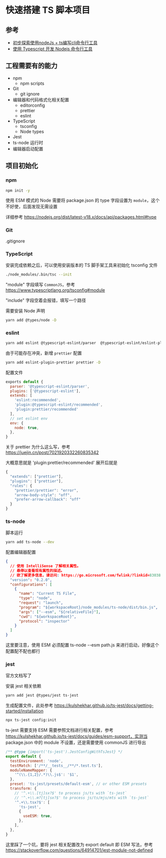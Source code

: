 # 快速搭建 TS 脚本项目

## 参考

- [初步探索使用nodeJs + ts编写cli命令行工具](https://juejin.cn/post/7081466655150178340)
- [使用 Typescript 开发 Nodejs 命令行工具](http://aining.online/2020/11/07/nodejs-cli-with-typescript/)

## 工程需要有的能力

- npm
  - npm scripts
- Git
  - git ignore
- 编辑器和代码格式化相关配置
  - editorconfig
  - prettier
  - eslint
- TypeScript
  - tsconfig
  - Node types
- Jest
- ts-node 运行时
- 编辑器启动配置

## 项目初始化

### npm

```sh
npm init -y
```

使用 ESM 模式的 Node 需要将 package.json 的 type 字段设置为 `module`，这个不好使，后面发现无需设置

详细参考 https://nodejs.org/dist/latest-v18.x/docs/api/packages.html#type

### Git

.gitignore

### TypeScript

安装完成依赖之后，可以使用安装版本的 TS 脚手架工具来初始化 tsconfig 文件

```sh
./node_modules/.bin/tsc --init
```

"module" 字段填写 `CommonJS`，参考 https://www.typescriptlang.org/tsconfig#module

"include" 字段空着会报错，填写一个路径

需要安装 Node 声明

```sh
yarn add @types/node -D
```

### eslint

```sh
yarn add eslint @typescript-eslint/parser  @typescript-eslint/eslint-plugin
```

由于可能存在冲突，新增 `prettier` 配置

```sh
yarn add eslint-plugin-prettier prettier -D
```

配置文件

```js
exports default {
  parser: '@typescript-eslint/parser',
  plugins: ['@typescript-eslint'],
  extends: [
    'eslint:recommended',
    'plugin:@typescript-eslint/recommended',
    'plugin:prettier/recommended'
  ],
  // set eslint env
  env: {
    node: true,
  },
}
```

关于 prettier 为什么这么写，参考 https://juejin.cn/post/7021920332260835342

大概意思就是 'plugin:prettier/recommended' 展开后就是

```js
{
  "extends": ["prettier"],
  "plugins": ["prettier"],
  "rules": {
    "prettier/prettier": "error",
    "arrow-body-style": "off",
    "prefer-arrow-callback": "off"
  }
}
```

### ts-node

脚本运行

```sh
yarn add ts-node --dev
```

配置编辑器配置

```json
{
  // 使用 IntelliSense 了解相关属性。
  // 悬停以查看现有属性的描述。
  // 欲了解更多信息，请访问: https://go.microsoft.com/fwlink/?linkid=830387
  "version": "0.2.0",
  "configurations": [
    {
      "name": "Current TS File",
      "type": "node",
      "request": "launch",
      "program": "${workspaceRoot}/node_modules/ts-node/dist/bin.js",
      "args": ["--esm", "${relativeFile}"],
      "cwd": "${workspaceRoot}",
      "protocol": "inspector"
    }
  ]
}
```

这里要注意，使用 ESM 必须配置 ts-node --esm path.js 来进行启动，好像这个配置配不配也都行

### jest

官方文档写了

安装 jest 相关依赖

```sh
yarn add jest @types/jest ts-jest
```

生成配置文件，此处参考 https://kulshekhar.github.io/ts-jest/docs/getting-started/installation

```sh
npx ts-jest config:init
```

ts-jest 需要支持 ESM 需要参照文档进行相关配置，参考 https://kulshekhar.github.io/ts-jest/docs/guides/esm-support，实测当 package.json 中的 module 不设置，还是需要使用 commonJS 进行导出

```js
/** @type {import('ts-jest').JestConfigWithTsJest} */
export default {
  testEnvironment: 'node',
  testMatch: ['/**/__tests__/**/*.test.ts'],
  moduleNameMapper: {
    '^(\\.{1,2}/.*)\\.js$': '$1',
  },
  preset: 'ts-jest/presets/default-esm', // or other ESM presets
  transform: {
    // '^.+\\.[tj]sx?$' to process js/ts with `ts-jest`
    // '^.+\\.m?[tj]sx?$' to process js/ts/mjs/mts with `ts-jest`
    '^.+\\.tsx?$': [
      'ts-jest',
      {
        useESM: true,
      },
    ],
  },
}
```

这里踩了一个坑，要将 jest 相关配置改为 export default 即 ESM 写法，参考 https://stackoverflow.com/questions/64914701/jest-module-not-defined
